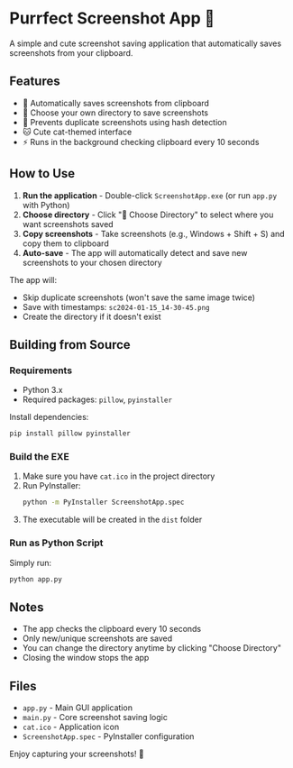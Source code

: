 # Purrfect Screenshot App 🐾

A simple and cute screenshot saving application that automatically saves screenshots from your clipboard.

## Features

- 📸 Automatically saves screenshots from clipboard
- 🎯 Choose your own directory to save screenshots
- 🚫 Prevents duplicate screenshots using hash detection
- 🐱 Cute cat-themed interface
- ⚡ Runs in the background checking clipboard every 10 seconds

## How to Use

1. **Run the application** - Double-click `ScreenshotApp.exe` (or run `app.py` with Python)
2. **Choose directory** - Click "🐾 Choose Directory" to select where you want screenshots saved
3. **Copy screenshots** - Take screenshots (e.g., Windows + Shift + S) and copy them to clipboard
4. **Auto-save** - The app will automatically detect and save new screenshots to your chosen directory

The app will:
- Skip duplicate screenshots (won't save the same image twice)
- Save with timestamps: `sc2024-01-15_14-30-45.png`
- Create the directory if it doesn't exist

## Building from Source

### Requirements
- Python 3.x
- Required packages: `pillow`, `pyinstaller`

Install dependencies:
```bash
pip install pillow pyinstaller
```

### Build the EXE

1. Make sure you have `cat.ico` in the project directory
2. Run PyInstaller:
   ```bash
   python -m PyInstaller ScreenshotApp.spec
   ```
3. The executable will be created in the `dist` folder

### Run as Python Script

Simply run:
```bash
python app.py
```

## Notes

- The app checks the clipboard every 10 seconds
- Only new/unique screenshots are saved
- You can change the directory anytime by clicking "Choose Directory"
- Closing the window stops the app

## Files

- `app.py` - Main GUI application
- `main.py` - Core screenshot saving logic
- `cat.ico` - Application icon
- `ScreenshotApp.spec` - PyInstaller configuration

Enjoy capturing your screenshots! 🐾

